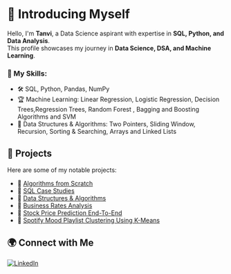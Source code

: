 # 👋 Introducing Myself

Hello, I'm **Tanvi**, a Data Science aspirant with expertise in **SQL, Python, and Data Analysis**.  
This profile showcases my journey in **Data Science, DSA, and Machine Learning**.  

### 🔹 My Skills:
- 🛠 SQL, Python, Pandas, NumPy
- 🏆 Machine Learning: Linear Regression, Logistic Regression, Decision Trees,Regression Trees, Random Forest , Bagging and Boosting Algorithms and SVM
- 🚀 Data Structures & Algorithms: Two Pointers, Sliding Window, Recursion, Sorting & Searching, Arrays and Linked Lists

## 📂 Projects
Here are some of my notable projects:

- 🔹 [Algorithms from Scratch](https://github.com/tanvi2020/Algorithms_from_scratch.git)  
- 🔹 [SQL Case Studies](https://github.com/tanvi2020/SQL_queries.git)  
- 🔹 [Data Structures & Algorithms](https://github.com/tanvi2020/DSA-using-Python.git)  
- 🔹 [Business Rates Analysis](https://github.com/tanvi2020/Business-Rates-Analysis.git) 
- 🔹 [Stock Price Prediction End-To-End](https://github.com/tanvi2020/Stock-Price-Prediction-End-to-End-.git)
- 🔹 [Spotify Mood Playlist Clustering Using K-Means](https://github.com/tanvi2020/Spotify-Mood-Playlist-Clustering-Using-K-Means-.git)

## 🌍 Connect with Me
[![LinkedIn](https://img.shields.io/badge/LinkedIn-0077B5?style=for-the-badge&logo=linkedin&logoColor=white)](https://www.linkedin.com/in/tanvi-ranganekar-7a57861b3)
  

